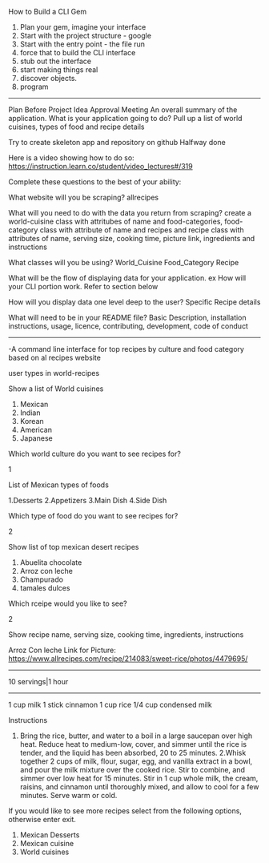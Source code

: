 How to Build a CLI Gem

1. Plan your gem, imagine your interface
2. Start with the project structure - google
3. Start with the entry point - the file run
4. force that to build the CLI interface
5. stub out the interface
6. start making things real
7. discover objects.
8. program
______________________________________________________________________________________________________
Plan Before Project Idea Approval Meeting
An overall summary of the application. What is your application going to do?
  Pull up a list of world cuisines, types of food and recipe details

Try to create skeleton app and repository on github
  Halfway done

Here is a video showing how to do so: https://instruction.learn.co/student/video_lectures#/319

Complete these questions to the best of your ability:

What website will you be scraping?
  allrecipes

What will you need to do with the data you return from scraping?
  create a world-cuisine class with attritubes of name and food-categories, food-category class with attribute of name and recipes and recipe class with attributes of name, serving size, cooking time, picture link, ingredients and instructions

What classes will you be using?
  World_Cuisine
  Food_Category
  Recipe

What will be the flow of displaying data for your application. ex How will your CLI portion work.
  Refer to section below

How will you display data one level deep to the user?
  Specific Recipe details

What will need to be in your README file?
  Basic Description, installation instructions, usage, licence, contributing, development, code of conduct

________________________________________________________________________________________________________

-A command line interface for top recipes by culture and food category based on al recipes website

user types in world-recipes

Show a list of World cuisines

1. Mexican
2. Indian
3. Korean
4. American
5. Japanese

Which world culture do you want to see recipes for?

1

List of Mexican types of foods

1.Desserts
2.Appetizers
3.Main Dish
4.Side Dish

Which type of food do you want to see recipes for?

2

Show list of top mexican desert recipes

1. Abuelita chocolate
2. Arroz con leche
3. Champurado
4. tamales dulces

Which rceipe would you like to see?

2

Show recipe name, serving size, cooking time, ingredients, instructions

Arroz Con leche
Link for Picture: https://www.allrecipes.com/recipe/214083/sweet-rice/photos/4479695/
_________________
10 servings|1 hour
_________________

1 cup milk
1 stick cinnamon
1 cup rice
1/4 cup condensed milk

Instructions
1. Bring the rice, butter, and water to a boil in a large saucepan over high heat. Reduce heat to medium-low, cover, and simmer until the rice is tender, and the liquid has been absorbed, 20 to 25 minutes.
2.Whisk together 2 cups of milk, flour, sugar, egg, and vanilla extract in a bowl, and pour the milk mixture over the cooked rice. Stir to combine, and simmer over low heat for 15 minutes. Stir in 1 cup whole milk, the cream, raisins, and cinnamon until thoroughly mixed, and allow to cool for a few minutes. Serve warm or cold.

If you would like to see more recipes select from the following options, otherwise enter exit.
  1. Mexican Desserts
  2. Mexican cuisine
  3. World cuisines
